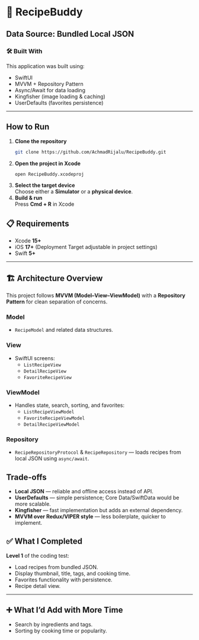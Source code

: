 # 🍲 RecipeBuddy

Data Source: **Bundled Local JSON**
---

### 🛠 Built With

This application was built using:

- SwiftUI  
- MVVM + Repository Pattern  
- Async/Await for data loading  
- Kingfisher (image loading & caching)  
- UserDefaults (favorites persistence)

---

##  How to Run

1. **Clone the repository**
   ```bash
   git clone https://github.com/AchmadRijalu/RecipeBuddy.git
2. **Open the project in Xcode**
   ```bash
   open RecipeBuddy.xcodeproj
3. **Select the target device**  
   Choose either a **Simulator** or a **physical device**.
4. **Build & run**  
   Press **Cmd + R** in Xcode


## 📋 Requirements
- Xcode **15+**
- iOS **17+** (Deployment Target adjustable in project settings)
- Swift **5+**

---

## 🏗 Architecture Overview

This project follows **MVVM (Model–View–ViewModel)** with a **Repository Pattern** for clean separation of concerns.

### Model
- `RecipeModel` and related data structures.

### View
- SwiftUI screens:
  - `ListRecipeView`
  - `DetailRecipeView`
  - `FavoriteRecipeView`

### ViewModel
- Handles state, search, sorting, and favorites:
  - `ListRecipeViewModel`
  - `FavoriteRecipeViewModel`
  - `DetailRecipeViewModel`

### Repository
- `RecipeRepositoryProtocol` & `RecipeRepository` — loads recipes from local JSON using `async/await`.

##  Trade-offs

- **Local JSON** — reliable and offline access instead of API.
- **UserDefaults** — simple persistence; Core Data/SwiftData would be more scalable.
- **Kingfisher** — fast implementation but adds an external dependency.
- **MVVM over Redux/VIPER style** — less boilerplate, quicker to implement.

## ✅ What I Completed
**Level 1** of the coding test:
- Load recipes from bundled JSON.
- Display thumbnail, title, tags, and cooking time.
- Favorites functionality with persistence.
- Recipe detail view.

---

## ➕ What I’d Add with More Time
- Search by ingredients and tags.
- Sorting by cooking time or popularity.


